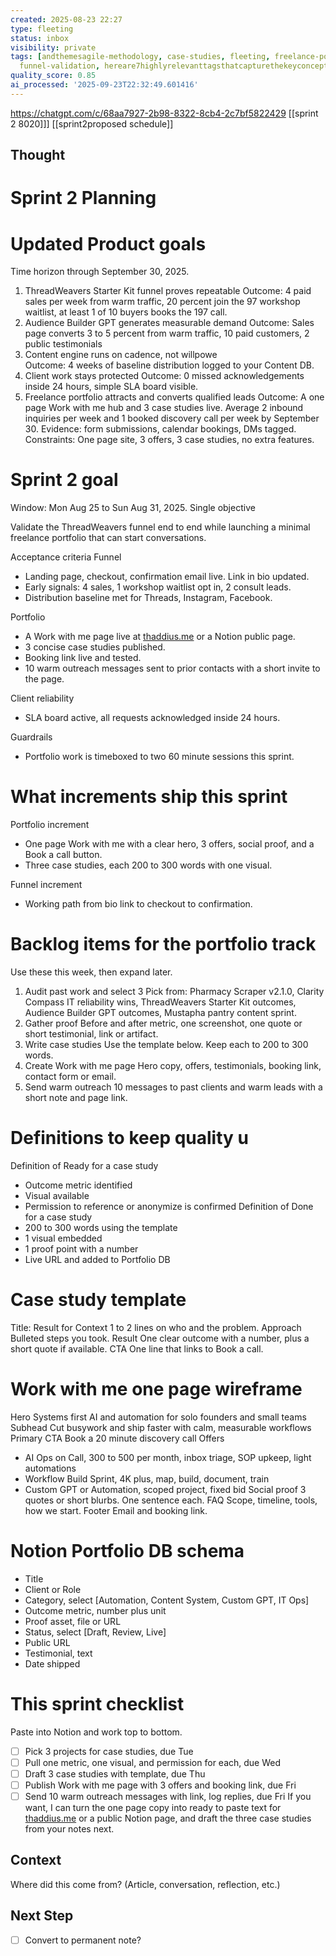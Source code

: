```yaml
---
created: 2025-08-23 22:27
type: fleeting
status: inbox
visibility: private
tags: [andthemesagile-methodology, case-studies, fleeting, freelance-portfoliio, freelance-portfolio,
  funnel-validation, hereare7highlyrelevanttagsthatcapturethekeyconcepts, inbox]
quality_score: 0.85
ai_processed: '2025-09-23T22:32:49.601416'
---
```


<!--
NOTE: This file uses a static date for validation. For new notes, use:
created: 2025-08-23 22:27
-->
https://chatgpt.com/c/68aa7927-2b98-8322-8cb4-2c7bf5822429
[[sprint 2 8020]]]
[[sprint2proposed schedule]]
## Thought  
# Sprint 2 Planning
# Updated Product goals
Time horizon through September 30, 2025.
1. ThreadWeavers Starter Kit funnel proves repeatable
    Outcome: 4 paid sales per week from warm traffic, 20 percent join the 97 workshop waitlist, at least 1 of 10 buyers books the 197 call.
2. Audience Builder GPT generates measurable demand
    Outcome: Sales page converts 3 to 5 percent from warm traffic, 10 paid customers, 2 public testimonials
3. Content engine runs on cadence, not willpowe    
    Outcome: 4 weeks of baseline distribution logged to your Content DB.
4. Client work stays protected
    Outcome: 0 missed acknowledgements inside 24 hours, simple SLA board visible.
5. Freelance portfolio attracts and converts qualified leads
    Outcome: A one page Work with me hub and 3 case studies live. Average 2 inbound inquiries per week and 1 booked discovery call per week by September 30.
    Evidence: form submissions, calendar bookings, DMs tagged.
    Constraints: One page site, 3 offers, 3 case studies, no extra features.
# Sprint 2 goal

Window: Mon Aug 25 to Sun Aug 31, 2025.
Single objective

Validate the ThreadWeavers funnel end to end while launching a minimal freelance portfolio that can start conversations.

Acceptance criteria
Funnel
- Landing page, checkout, confirmation email live. Link in bio updated.
- Early signals: 4 sales, 1 workshop waitlist opt in, 2 consult leads.
- Distribution baseline met for Threads, Instagram, Facebook.

Portfolio
- A Work with me page live at [thaddius.me](http://thaddius.me) or a Notion public page.
- 3 concise case studies published.
- Booking link live and tested.
- 10 warm outreach messages sent to prior contacts with a short invite to the page.

Client reliability
- SLA board active, all requests acknowledged inside 24 hours.

Guardrails
- Portfolio work is timeboxed to two 60 minute sessions this sprint.

# What increments ship this sprint
Portfolio increment
- One page Work with me with a clear hero, 3 offers, social proof, and a Book a call button.
- Three case studies, each 200 to 300 words with one visual.

Funnel increment
- Working path from bio link to checkout to confirmation.
# Backlog items for the portfolio track
Use these this week, then expand later.
1. Audit past work and select 3
    Pick from: Pharmacy Scraper v2.1.0, Clarity Compass IT reliability wins, ThreadWeavers Starter Kit outcomes, Audience Builder GPT outcomes, Mustapha pantry content sprint.
2. Gather proof
    Before and after metric, one screenshot, one quote or short testimonial, link or artifact.
3. Write case studies
    Use the template below. Keep each to 200 to 300 words.
4. Create Work with me page
    Hero copy, offers, testimonials, booking link, contact form or email.
5. Send warm outreach
    10 messages to past clients and warm leads with a short note and page link.
# Definitions to keep quality u
Definition of Ready for a case study
- Outcome metric identified
- Visual available
- Permission to reference or anonymize is confirmed
Definition of Done for a case study
- 200 to 300 words using the template
- 1 visual embedded
- 1 proof point with a number
- Live URL and added to Portfolio DB
# Case study template
Title: Result for
Context
1 to 2 lines on who and the problem.
Approach
Bulleted steps you took.
Result
One clear outcome with a number, plus a short quote if available.
CTA
One line that links to Book a call.
# Work with me one page wireframe

Hero
Systems first AI and automation for solo founders and small teams
Subhead
Cut busywork and ship faster with calm, measurable workflows
Primary CTA
Book a 20 minute discovery call
Offers
- AI Ops on Call, 300 to 500 per month, inbox triage, SOP upkeep, light automations
- Workflow Build Sprint, 4K plus, map, build, document, train
- Custom GPT or Automation, scoped project, fixed bid
Social proof
3 quotes or short blurbs. One sentence each.
FAQ
Scope, timeline, tools, how we start.
Footer
Email and booking link.
# Notion Portfolio DB schema
- Title
- Client or Role
- Category, select [Automation, Content System, Custom GPT, IT Ops]
- Outcome metric, number plus unit
- Proof asset, file or URL
- Status, select [Draft, Review, Live]
- Public URL
- Testimonial, text
- Date shipped

# This sprint checklist
Paste into Notion and work top to bottom.
- [ ] Pick 3 projects for case studies, due Tue
- [ ] Pull one metric, one visual, and permission for each, due Wed
- [ ] Draft 3 case studies with template, due Thu
- [ ] Publish Work with me page with 3 offers and booking link, due Fri
- [ ] Send 10 warm outreach messages with link, log replies, due Fri
If you want, I can turn the one page copy into ready to paste text for [thaddius.me](http://thaddius.me) or a public Notion page, and draft the three case studies from your notes next.
## Context  
Where did this come from? (Article, conversation, reflection, etc.)
## Next Step  
- [ ] Convert to permanent note?